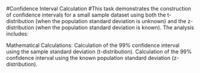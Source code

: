#Confidence Interval Calculation
#This task demonstrates the construction of confidence intervals for a small sample dataset using both the t-distribution (when the population standard deviation is unknown) and the z-distribution (when the population standard deviation is known). The analysis includes:

Mathematical Calculations:
Calculation of the 99% confidence interval using the sample standard deviation (t-distribution).
Calculation of the 99% confidence interval using the known population standard deviation (z-distribution).
